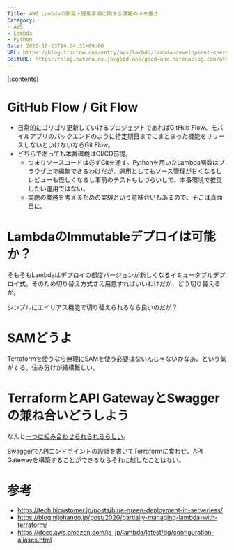 ```yaml
---
Title: AWS Lambdaの開発・運用手順に関する課題のメモ書き
Category:
- AWS
- Lambda
- Python
Date: 2022-10-13T14:24:31+09:00
URL: https://blog.tricrow.com/entry/aws/lambda/lambda-development-operation
EditURL: https://blog.hatena.ne.jp/good-one/good-one.hatenablog.com/atom/entry/4207112889927075895
---
```


[:contents]


# GitHub Flow / Git Flow

- 日常的にゴリゴリ更新していけるプロジェクトであればGitHub Flow、モバイルアプリのバックエンドのように特定期日までにまとまった機能をリリースしないといけないならGit Flow。
- どちらであっても本番環境はCI/CD前提。
  - つまりソースコードは必ずGitを通す。Pythonを用いたLambda関数はブラウザ上で編集できるわけだが、運用としてもソース管理が甘くなるしレビューも怪しくなるし事前のテストもしづらいしで、本番環境で推奨したい運用ではない。
  - 実際の業務を考えるための実験という意味合いもあるので、そこは真面目に。

# LambdaのImmutableデプロイは可能か？

そもそもLambdaはデプロイの都度バージョンが新しくなるイミュータブルデプロイ式。そのため切り替え方式さえ用意すればいいわけだが、どう切り替えるか。

シンプルにエイリアス機能で切り替えられるなら良いのだが？

# SAMどうよ

Terraformを使うなら無理にSAMを使う必要はないんじゃないかなあ、という気がする。住み分けが結構難しい。

# TerraformとAPI GatewayとSwaggerの兼ね合いどうしよう

なんと[一つに組み合わせられられるらしい](https://qiita.com/neruneruo/items/94a0e637ea1c6c95d9e4)。

SwaggerでAPIエンドポイントの設計を書いてTerraformに食わせ、API Gatewayを構築することができるならそれに越したことはない。

# 参考

- https://tech.hicustomer.jp/posts/blue-green-deployment-in-serverless/
- https://blog.nijohando.jp/post/2020/partially-managing-lambda-with-terraform/
- https://docs.aws.amazon.com/ja_jp/lambda/latest/dg/configuration-aliases.html
